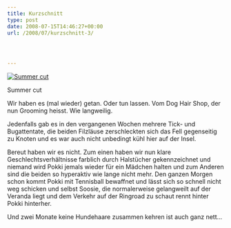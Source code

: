 ```yaml
---
title: Kurzschnitt
type: post
date: 2008-07-15T14:46:27+00:00
url: /2008/07/kurzschnitt-3/




---
```

<div class="flickr">
  <a href="http://www.flickr.com/photos/schreibblogade/2672731121/" title="Summer cut"><img src="//farm4.static.flickr.com/3104/2672731121_2acb016f24.jpg" alt="Summer cut" /></a></p>

  <p>
    Summer cut
  </p>
</div>

Wir haben es (mal wieder) getan. Oder tun lassen. Vom Dog Hair Shop, der nun Grooming heisst. Wie langweilig.

Jedenfalls gab es in den vergangenen Wochen mehrere Tick- und Bugattentate, die beiden Filzläuse zerschleckten sich das Fell gegenseitig zu Knoten und es war auch nicht unbedingt kühl hier auf der Insel.

Bereut haben wir es nicht. Zum einen haben wir nun klare Geschlechtsverhältnisse farblich durch Halstücher gekennzeichnet und niemand wird Pokki jemals wieder für ein Mädchen halten und zum Anderen sind die beiden so hyperaktiv wie lange nicht mehr. Den ganzen Morgen schon kommt Pokki mit Tennisball bewaffnet und lässt sich so schnell nicht weg schicken und selbst Soosie, die normalerweise gelangweilt auf der Veranda liegt und dem Verkehr auf der Ringroad zu schaut rennt hinter Pokki hinterher.

Und zwei Monate keine Hundehaare zusammen kehren ist auch ganz nett...
